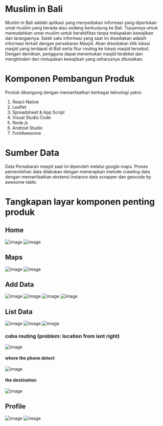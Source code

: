 # Muslim in Bali
Muslim in Bali adalah aplikasi yang menyediakan informasi yang diperlukan umat muslim yang berada atau sedang berkunjung ke Bali. Tujuannya untuk memudahkan umat muslim untuk beraktifitas tanpa melupakan kewajiban dan larangannya. Salah satu informasi yang saat ini disediakan adalah informasi terkait dengan persebaran Masjid. Akan disediakan titik lokasi masjid yang terdapat di Bali serta fitur routing ke lokasi masjid tersebut. Dengan demikian, pengguna dapat menemukan masjid terdekat dan menghindari dari melupakan kewajiban yang seharusnya ditunaikan.

# Komponen Pembangun Produk
Produk dibangung dengan memanfaatkan berbagai teknologi yakni:
1. React-Native
2. Leaflet
3. Spreadsheet & App Script
4. Visual Studio Code
5. Node js
6. Android Studio
7. FontAwesome

# Sumber Data
Data Persebaran masjid saat ini diperoleh melalui google maps. Proses pemerolehan data dilakukan dengan menerapkan metode crawling data dengan memanfaatkan ekstensi instance data scrapper dan geocode by awesome table.

# Tangkapan layar komponen penting produk
## Home
![image](https://github.com/elyueich/PGPBLResponsi/assets/142762429/fd1d9e1b-5e32-45d0-b444-755986db0268)
![image](https://github.com/elyueich/PGPBLResponsi/assets/142762429/9e147e42-1a99-49f9-be39-8fa9c9ab7687)

## Maps
![image](https://github.com/elyueich/PGPBLResponsi/assets/142762429/29bac568-5221-4828-badf-a979289cdc99)
![image](https://github.com/elyueich/PGPBLResponsi/assets/142762429/d6ebeea6-c8f7-41a0-8966-d434adc8deab)


## Add Data
![image](https://github.com/elyueich/PGPBLResponsi/assets/142762429/3791406f-2d16-4436-883a-8cdcdf05c93b)
![image](https://github.com/elyueich/PGPBLResponsi/assets/142762429/66a7f51f-3c36-4beb-8476-0c004e77ff63)
![image](https://github.com/elyueich/PGPBLResponsi/assets/142762429/57cc1c1b-8773-4c85-9cc8-27871b097b4f)
![image](https://github.com/elyueich/PGPBLResponsi/assets/142762429/3ffbfe2d-ec53-4f68-9c35-ca6e45f7dc55)

## List Data
![image](https://github.com/elyueich/PGPBLResponsi/assets/142762429/7e03d0a2-b75d-45a5-b004-459e905b3f53)
![image](https://github.com/elyueich/PGPBLResponsi/assets/142762429/8559ae8c-0325-4afc-b304-daf3d172e287)
![image](https://github.com/elyueich/PGPBLResponsi/assets/142762429/834f54a3-1de7-42a5-aeb0-cd53e2de12af)

### coba routing (problem: location from isnt right)
![image](https://github.com/elyueich/PGPBLResponsi/assets/142762429/4bf50098-e64a-4a56-a3f3-ad4759623a7d)
#### where the phone detect
![image](https://github.com/elyueich/PGPBLResponsi/assets/142762429/8b6b4083-b1c7-43a8-8ba7-dbf331fd33aa)
#### the destination
![image](https://github.com/elyueich/PGPBLResponsi/assets/142762429/c54672f6-5e5c-42ac-8cbf-05c1515853f8)

## Profile
![image](https://github.com/elyueich/PGPBLResponsi/assets/142762429/043b31ab-b543-405c-90b1-4c865e739cd3)
![image](https://github.com/elyueich/PGPBLResponsi/assets/142762429/b719d651-d472-4877-af66-5b86e6aaafca)














